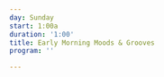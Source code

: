 ```yaml
---
day: Sunday
start: 1:00a
duration: '1:00'
title: Early Morning Moods & Grooves
program: ''

---
```

